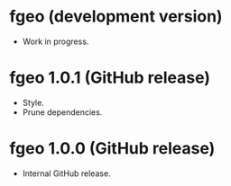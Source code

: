 # fgeo (development version)

* Work in progress.

# fgeo 1.0.1 (GitHub release)

* Style.
* Prune dependencies.

# fgeo 1.0.0 (GitHub release)

* Internal GitHub release.
